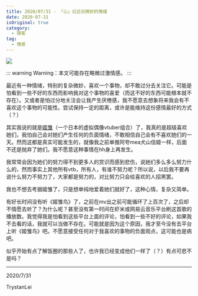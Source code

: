 ```yaml
---
title: 2020/07/31 - 「心」记近日微妙的情绪
date: 2020-07-31
isOriginal: true
category:
  - 随笔
tag:
  - 情感
---
```


![](http://timpcfan-site.cdn.bcebos.com/imgs/9v5KQw.jpg)


::: warning
Warning：本文可能存在略微过激情感。
:::

最近有一种情绪，特别的复杂微妙，喜欢一个事物，却不敢过分去关注它。可能是怕看到一些不好的东西而影响我对这个事物的喜爱（而这不好的东西可能根本就不存在）。又或者是怕过分地关注会让我产生厌倦感，我不愿意去想象将来我会有不喜欢这个事物的可能性。尝试保持一定的距离，或许是能维持这份感情最好的方式（？）

其实我说的就是[姬雏](https://himehina.jp)（一个日本的虚拟偶像vtuber组合）了，我真的是超级喜欢她们，我怕自己会对她们产生任何的负面情绪，不敢相信自己会有不喜欢她们的一天。然而这都是真实可能发生的，就像我之前单推阿夸mea犬山信姬一样，后面不还是抛弃了她们。我不愿意这种事情在hh身上再发生。

我常常会因为她们的努力得不到更多人的赏识而感到悲伤，说她们多么多么努力什么的，然而事实上其他所有vtb，所有人，有谁不努力呢？所以说，以后我不要再说什么努力不努力了，大家都是努力的，对比努力只会给喜欢的人招黑罢。

我也不想去考据姬雏了，只是想单纯地爱着她们就好了，这种心情，复杂又简单。

有好长时间没有听《姬雏鸟》了，之前在mv出之前可能循环了上百次了，之后却不情愿去听了？为什么呢？甚至没有第一时间在虾米或网易云音乐平台刷这首歌的播放数。我觉得我是怕看到这些平台上面的评论，怕看到一些不好的评论，如果我不去看的话，我就可以当做不存在。可能就是因为这个原因，我才至今没有去平台上听《姬雏鸟》吧。不愿意接受任何对于我喜欢的事物的负面观点，这可能也是病吧。

似乎开始有点了解饭圈的那些人了，也许我已经变成他们一样了（？）有点可悲不是吗？

---

2020/7/31

TrystanLei
